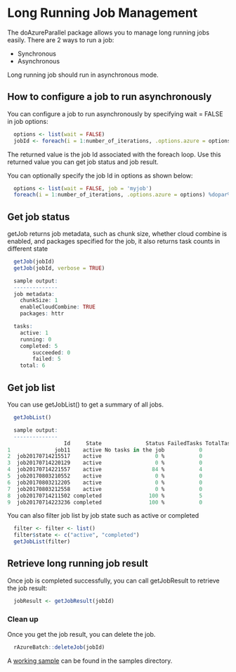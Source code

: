# Long Running Job Management

The doAzureParallel package allows you to manage long running jobs easily. There are 2 ways to run a job:
- Synchronous
- Asynchronous

Long running job should run in asynchronous mode.

## How to configure a job to run asynchronously
You can configure a job to run asynchronously by specifying wait = FALSE in job options:

```R
  options <- list(wait = FALSE)
  jobId <- foreach(i = 1:number_of_iterations, .options.azure = options) %dopar% { ... }
```
The returned value is the job Id associated with the foreach loop. Use this returned value you can get job status and job result.

You can optionally specify the job Id in options as shown below:
```R
  options <- list(wait = FALSE, job = 'myjob')
  foreach(i = 1:number_of_iterations, .options.azure = options) %dopar% { ... }
```

## Get job status

getJob returns job metadata, such as chunk size, whether cloud combine is enabled, and packages specified for the job, it also returns task counts in different state

```R
  getJob(jobId)
  getJob(jobId, verbose = TRUE)

  sample output:
  --------------
  job metadata:
    chunkSize: 1
	enableCloudCombine: TRUE
	packages: httr

  tasks:
	active: 1
	running: 0
	completed: 5
		succeeded: 0
		failed: 5
	total: 6
```

## Get job list
You can use getJobList() to get a summary of all jobs.

```R
  getJobList()

  sample output:
  --------------
                  Id     State              Status FailedTasks TotalTasks
1              job11    active No tasks in the job           0          0
2  job20170714215517    active                 0 %           0          6
3  job20170714220129    active                 0 %           0          6
4  job20170714221557    active                84 %           4          6
5  job20170803210552    active                 0 %           0          6
6  job20170803212205    active                 0 %           0          6
7  job20170803212558    active                 0 %           0          6
8  job20170714211502 completed               100 %           5          6
9  job20170714223236 completed               100 %           0          6  
```

You can also filter job list by job state such as active or completed
```R
  filter <- filter <- list()
  filter$state <- c("active", "completed")
  getJobList(filter)
```

## Retrieve long running job result
Once job is completed successfully, you can call getJobResult to retrieve the job result:

```R
  jobResult <- getJobResult(jobId)
```

### Clean up

Once you get the job result, you can delete the job.
```R
  rAzureBatch::deleteJob(jobId)
```

A [working sample](../samples/long_running_job/long_running_job.R) can be found in the samples directory.
